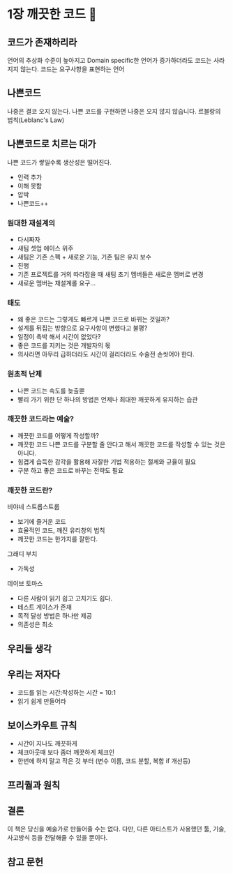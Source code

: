# 1장 깨끗한 코드 🚧

## 코드가 존재하리라 

언어의 추상화 수준이 높아지고 Domain specific한 언어가 증가하더라도 코드는 사라지지 않는다.
코드는 요구사항을 표현하는 언어

## 나쁜코드

나중은 결코 오지 않는다. 나쁜 코드를 구현하면 나중은 오지 않지 않습니다. 르블랑의 법칙(Leblanc's Law)

## 나쁜코드로 치르는 대가

나쁜 코드가 쌓일수록 생산성은 떨어진다. 
- 인력 추가 
- 이해 못함 
- 압박
- 나쁜코드++

### 원대한 재설계의 

- 다시짜자 
- 새팀 셋업 에이스 위주
- 새팀은 기존 스펙 + 새로운 기능, 기존 팀은 유지 보수
- 진행 
- 기존 프로젝트를 거의 따라잡을 때 새팀 초기 멤버들은 새로운 멤버로 변경
- 새로운 멤버는 재설계롤 요구...

### 태도

- 왜 좋은 코드는 그렇게도 빠르게 나쁜 코드로 바뀌는 것일까?
- 설계를 뒤집는 방향으로 요구사항이 변했다고 불평?
- 일정이 촉박 해서 시간이 없었다?
- 좋은 코드를 지키는 것은 개발자의 몫
- 의사라면 아무리 급하더라도 시간이 걸리더라도 수술전 손씻어야 한다.

### 원초적 난제

- 나쁜 코드는 속도를 늦출뿐
- 빨리 가기 위한 단 하나의 방법은 언제나 최대한 깨끗하게 유지하는 습관

### 깨끗한 코드라는 예술?

- 깨끗한 코드를 어떻게 작성할까?
- 깨끗한 코드 나쁜 코드를 구분할 줄 안다고 해서 깨끗한 코드를 작성할 수 있는 것은 아니다.
- 힘겹게 습득한 감각을 활용해 자잘한 기법 적용하는 절제와 규율이 필요
- 구분 하고 좋은 코드로 바꾸는 전략도 필요

### 깨끗한 코드란?

비야네 스트롭스트룹
- 보기에 즐거운 코드
- 효율적인 코드, 깨진 유리창의 법칙
- 깨끗한 코드는 한가지를 잘한다.  

그래디 부치
- 가독성

데이브 토마스 
- 다른 사람이 읽기 쉽고 고치기도 쉽다.
- 테스트 게이스가 존재
- 목적 달성 방법은 하나만 제공
- 의존성은 최소

## 우리들 생각

## 우리는 저자다

- 코드를 읽는 시간:작성하는 시간 = 10:1
- 읽기 쉽게 만들어라 
 
## 보이스카우트 규칙

- 시간이 지나도 깨끗하게
- 체크아웃때 보다 좀더 깨끗하게 체크인
- 한번에 하지 말고 작은 것 부터 (변수 이름, 코드 분할, 복합 if 개선등)  

## 프리퀄과 원칙

## 결론

이 책은 당신을 예술가로 만들어줄 수는 없다. 다만, 다른 아티스트가 사용했던 툴, 기술, 사고방식 등을 전달해줄 수 있을 뿐이다.  

## 참고 문헌 